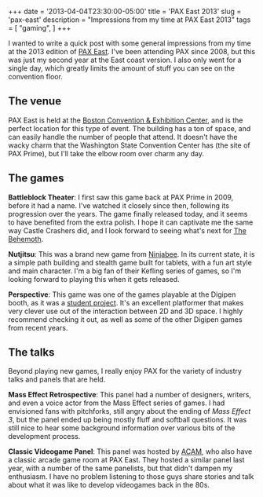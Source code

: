 +++
date = '2013-04-04T23:30:00-05:00'
title = 'PAX East 2013'
slug = 'pax-east'
description = "Impressions from my time at PAX East 2013"
tags = [
    "gaming",
]
+++

I wanted to write a quick post with some general impressions from my time at the 2013 edition of [PAX East](http://east.paxsite.com/). I've been attending PAX since 2008, but this was just my second year at the East coast version.  I also only went for a single day, which greatly limits the amount of stuff you can see on the convention floor.

The venue
---------
PAX East is held at the [Boston Convention & Exhibition Center](http://www.advantageboston.com/bcec.aspx), and is the perfect location for this type of event.  The building has a ton of space, and can easily handle the number of people that attend.  It doesn't have the wacky charm that the Washington State Convention Center has (the site of PAX Prime), but I'll take the elbow room over charm any day.

The games
---------
**Battleblock Theater**: I first saw this game back at PAX Prime in 2009, before it had a name.  I've watched it closely since then, following its progression over the years. The game finally released today, and it seems to have benefited from the extra polish.  I hope it can captivate me the same way Castle Crashers did, and I look forward to seeing what's next for [The Behemoth](http://www.thebehemoth.com/).

**Nutjitsu**: This was a brand new game from [Ninjabee](http://www.ninjabee.com/).  In its current state, it is a simple path building and stealth game built for tablets, with a fun art style and main character.  I'm a big fan of their Kefling series of games, so I'm looking forward to playing this when it gets released.

**Perspective**: This game was one of the games playable at the Digipen booth, as it was a [student project](https://www.digipen.edu/?id=1170&proj=25930).  It's an excellent platformer that makes very clever use out of the interaction between 2D and 3D space.  I highly recommend checking it out, as well as some of the other Digipen games from recent years.

The talks
---------
Beyond playing new games, I really enjoy PAX for the variety of industry talks and panels that are held.

**Mass Effect Retrospective**: This panel had a number of designers, writers, and even a voice actor from the Mass Effect series of games.  I had envisioned fans with pitchforks, still angry about the ending of *Mass Effect 3*, but the panel ended up being mostly fluff and softball questions.  It was still nice to hear some background information over various bits of the development process.

**Classic Videogame Panel**: This panel was hosted by [ACAM](http://classicarcademuseum.org/index.html), who also have a classic arcade game room at PAX East.  They hosted a similar panel last year, with a number of the same panelists, but that didn't dampen my enthusiasm.  I have no problem listening to those guys share stories and talk about what it was like to develop videogames back in the 80s.